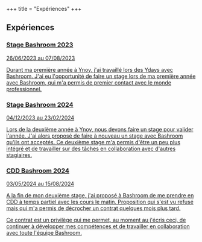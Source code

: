 +++
title = "Expériences"
+++

<section class="experiences-exp">
  <h2>Expériences</h2>
  <section>
    <a href="./experiences/stage-bashroom-2023">
      <article>
        <div>
          <h3>Stage Bashroom 2023</h3>
          <p class="experiences-exp-date">26/06/2023 au 07/08/2023</p>
        </div>
        <div class="experiences-exp-description">
          <p>Durant ma première année à Ynov, j'ai travaillé lors des Ydays avec Bashroom. J'ai eu l'opportunité de faire un stage lors de ma première année avec Bashroom, qui m'a permis de premier contact avec le monde professionnel.</p>
        </div>
      </article>
    </a>
    <a href="./experiences/stage-bashroom-2024">
      <article>
        <div>
          <h3>Stage Bashroom 2024</h3>
          <p class="experiences-exp-date">04/12/2023 au 23/02/2024</p>
        </div>
        <div class="experiences-exp-description">
          <p>Lors de la deuxième année à Ynov, nous devons faire un stage pour valider l'année. J'ai alors proposé de faire à nouveau un stage avec Bashroom qu'ils ont acceptés. Ce deuxième stage m'a permis d'être un peu plus intégré et de travailler sur des tâches en collaboration avec d'autres stagiaires.</p>
        </div>
      </article>
    </a>
    <a href="./experiences/cdd-bashroom-2024">
      <article>
        <div>
          <h3>CDD Bashroom 2024</h3>
          <p class="experiences-exp-date">03/05/2024 au 15/08/2024</p>
        </div>
        <div class="experiences-exp-description">
          <p >A la fin de mon deuxième stage, j'ai proposé à Bashroom de me prendre en CDD à temps partiel avec les cours le matin. Proposition qui s'est vu refusé mais qui m'a permis de décrocher un contrat quelques mois plus tard.</p>
          <p>Ce contrat est un privilège qui me permet, au moment au j'écris ceci, de continuer à développer mes compétences et de travailler en collaboration avec toute l'équipe Bashroom.</p>
        </div>
      </article>
    </a>
  </section>
</section>